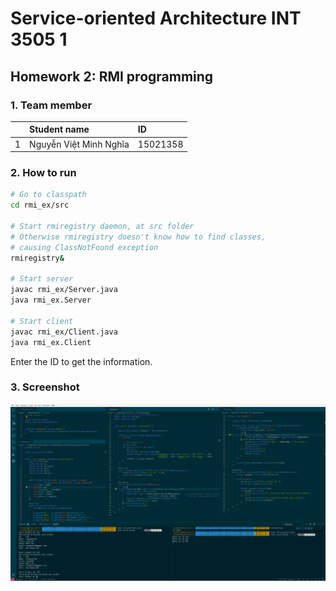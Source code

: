 # Service-oriented Architecture INT 3505 1

## Homework 2: RMI programming

### 1. Team member

|   | Student name            | ID       |
|---|:------------------------|:---------|
| 1 | Nguyễn Việt Minh Nghĩa | 15021358 |

### 2. How to run

```bash
# Go to classpath
cd rmi_ex/src

# Start rmiregistry daemon, at src folder
# Otherwise rmiregistry doesn't know how to find classes,
# causing ClassNotFound exception
rmiregistry&

# Start server
javac rmi_ex/Server.java
java rmi_ex.Server

# Start client
javac rmi_ex/Client.java
java rmi_ex.Client
```

Enter the ID to get the information.

### 3. Screenshot

![working](screen.png)
